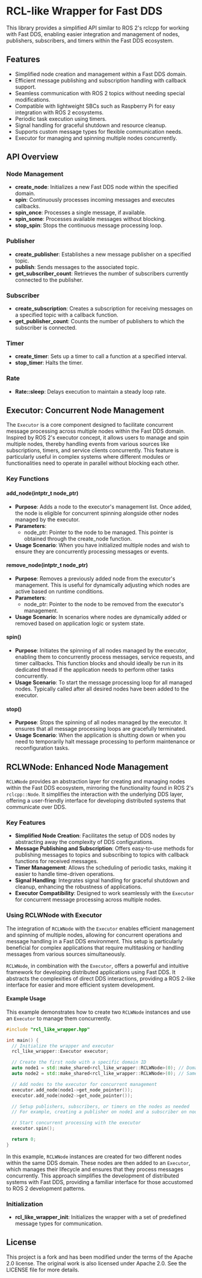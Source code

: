# RCL-like Wrapper for Fast DDS

This library provides a simplified API similar to ROS 2's rclcpp for working with Fast DDS, enabling easier integration and management of nodes, publishers, subscribers, and timers within the Fast DDS ecosystem.

## Features

- Simplified node creation and management within a Fast DDS domain.
- Efficient message publishing and subscription handling with callback support.
- Seamless communication with ROS 2 topics without needing special modifications.
- Compatible with lightweight SBCs such as Raspberry Pi for easy integration with ROS 2 ecosystems.
- Periodic task execution using timers.
- Signal handling for graceful shutdown and resource cleanup.
- Supports custom message types for flexible communication needs.
- Executor for managing and spinning multiple nodes concurrently.

## API Overview

### Node Management

- **create_node**: Initializes a new Fast DDS node within the specified domain.
- **spin**: Continuously processes incoming messages and executes callbacks.
- **spin_once**: Processes a single message, if available.
- **spin_some**: Processes available messages without blocking.
- **stop_spin**: Stops the continuous message processing loop.

### Publisher

- **create_publisher**: Establishes a new message publisher on a specified topic.
- **publish**: Sends messages to the associated topic.
- **get_subscriber_count**: Retrieves the number of subscribers currently connected to the publisher.

### Subscriber

- **create_subscription**: Creates a subscription for receiving messages on a specified topic with a callback function.
- **get_publisher_count**: Counts the number of publishers to which the subscriber is connected.

### Timer

- **create_timer**: Sets up a timer to call a function at a specified interval.
- **stop_timer**: Halts the timer.

### Rate

- **Rate::sleep**: Delays execution to maintain a steady loop rate.

## Executor: Concurrent Node Management

The `Executor` is a core component designed to facilitate concurrent message processing across multiple nodes within the Fast DDS domain. Inspired by ROS 2's executor concept, it allows users to manage and spin multiple nodes, thereby handling events from various sources like subscriptions, timers, and service clients concurrently. This feature is particularly useful in complex systems where different modules or functionalities need to operate in parallel without blocking each other.

### Key Functions

#### add_node(intptr_t node_ptr)

- **Purpose**: Adds a node to the executor's management list. Once added, the node is eligible for concurrent spinning alongside other nodes managed by the executor.
- **Parameters**:
  - node_ptr: Pointer to the node to be managed. This pointer is obtained through the create_node function.
- **Usage Scenario**: When you have initialized multiple nodes and wish to ensure they are concurrently processing messages or events.

#### remove_node(intptr_t node_ptr)

- **Purpose**: Removes a previously added node from the executor's management. This is useful for dynamically adjusting which nodes are active based on runtime conditions.
- **Parameters**:
  - node_ptr: Pointer to the node to be removed from the executor's management.
- **Usage Scenario**: In scenarios where nodes are dynamically added or removed based on application logic or system state.

#### spin()

- **Purpose**: Initiates the spinning of all nodes managed by the executor, enabling them to concurrently process messages, service requests, and timer callbacks. This function blocks and should ideally be run in its dedicated thread if the application needs to perform other tasks concurrently.
- **Usage Scenario**: To start the message processing loop for all managed nodes. Typically called after all desired nodes have been added to the executor.

#### stop()

- **Purpose**: Stops the spinning of all nodes managed by the executor. It ensures that all message processing loops are gracefully terminated.
- **Usage Scenario**: When the application is shutting down or when you need to temporarily halt message processing to perform maintenance or reconfiguration tasks.

## RCLWNode: Enhanced Node Management

`RCLWNode` provides an abstraction layer for creating and managing nodes within the Fast DDS ecosystem, mirroring the functionality found in ROS 2's `rclcpp::Node`. It simplifies the interaction with the underlying DDS layer, offering a user-friendly interface for developing distributed systems that communicate over DDS.

### Key Features

- **Simplified Node Creation**: Facilitates the setup of DDS nodes by abstracting away the complexity of DDS configurations.
- **Message Publishing and Subscription**: Offers easy-to-use methods for publishing messages to topics and subscribing to topics with callback functions for received messages.
- **Timer Management**: Allows the scheduling of periodic tasks, making it easier to handle time-driven operations.
- **Signal Handling**: Integrates signal handling for graceful shutdown and cleanup, enhancing the robustness of applications.
- **Executor Compatibility**: Designed to work seamlessly with the `Executor` for concurrent message processing across multiple nodes.

### Using RCLWNode with Executor

The integration of `RCLWNode` with the `Executor` enables efficient management and spinning of multiple nodes, allowing for concurrent operations and message handling in a Fast DDS environment. This setup is particularly beneficial for complex applications that require multitasking or handling messages from various sources simultaneously.

`RCLWNode`, in combination with the `Executor`, offers a powerful and intuitive framework for developing distributed applications using Fast DDS. It abstracts the complexities of direct DDS interactions, providing a ROS 2-like interface for easier and more efficient system development.

#### Example Usage

This example demonstrates how to create two `RCLWNode` instances and use an `Executor` to manage them concurrently.

```cpp
#include "rcl_like_wrapper.hpp"

int main() {
  // Initialize the wrapper and executor
  rcl_like_wrapper::Executor executor;

  // Create the first node with a specific domain ID
  auto node1 = std::make_shared<rcl_like_wrapper::RCLWNode>(0); // Domain ID 0
  auto node2 = std::make_shared<rcl_like_wrapper::RCLWNode>(0); // Same domain, different node

  // Add nodes to the executor for concurrent management
  executor.add_node(node1->get_node_pointer());
  executor.add_node(node2->get_node_pointer());

  // Setup publishers, subscribers, or timers on the nodes as needed
  // For example, creating a publisher on node1 and a subscriber on node2

  // Start concurrent processing with the executor
  executor.spin();

  return 0;
}
```

In this example, `RCLWNode` instances are created for two different nodes within the same DDS domain. These nodes are then added to an `Executor`, which manages their lifecycle and ensures that they process messages concurrently. This approach simplifies the development of distributed systems with Fast DDS, providing a familiar interface for those accustomed to ROS 2 development patterns.


### Initialization

- **rcl_like_wrapper_init**: Initializes the wrapper with a set of predefined message types for communication.

## License

This project is a fork and has been modified under the terms of the Apache 2.0 license. The original work is also licensed under Apache 2.0. See the LICENSE file for more details.
